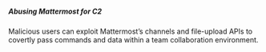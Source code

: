 ##### Abusing Mattermost for C2

Malicious users can exploit Mattermost’s channels and file-upload APIs to covertly pass commands and data within a team collaboration environment.